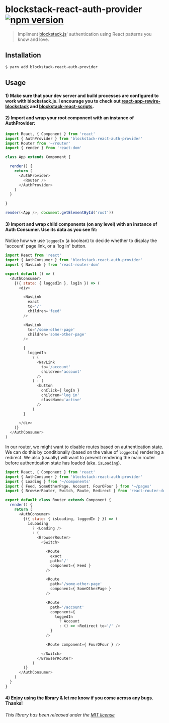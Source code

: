 blockstack-react-auth-provider [![npm version](https://img.shields.io/npm/v/blockstack-react-auth-provider.svg?style=flat)](https://www.npmjs.com/package/blockstack-react-auth-provider)
=============================

> Impliment [blockstack.js](https://github.com/blockstack/blockstack)' authentication using React patterns you know and love.


## Installation

```sh
$ yarn add blockstack-react-auth-provider
```

## Usage

#### 1) Make sure that your dev server and build processes are configured to work with blockstack.js. I encourage you to check out [react-app-rewire-blockstack](https://github.com/harrysolovay/react-app-rewire-blockstack) and [blockstack-react-scripts](https://github.com/harrysolovay/blockstack-react-scripts).

#### 2) Import and wrap your root component with an instance of AuthProvider:

```js
import React, { Component } from 'react'
import { AuthProvider } from 'blockstack-react-auth-provider'
import Router from '~/router'
import { render } from 'react-dom'

class App extends Component {

  render() {
    return (
      <AuthProvider>
        <Router />
      </AuthProvider>
    )
  }

}

render(<App />, document.getElementById('root'))
```

#### 3) Import and wrap child components (on any level) with an instance of Auth Consumer. Use its data as you see fit:
Notice how we use `loggedIn` (a boolean) to decide whether to display the 'account' page link, or a 'log in' button.

```js
import React from 'react'
import { AuthConsumer } from 'blockstack-react-auth-provider'
import { NavLink } from 'react-router-dom'

export default () => (
  <AuthConsumer>
    {({ state: { loggedIn }, logIn }) => (
      <div>

        <NavLink
          exact
          to='/'
          children='feed'
        />

        <NavLink
          to='/some-other-page'
          children='some-other-page'
        />

        {
          loggedIn
            ? (
              <NavLink
                to='/account'
                children='account'
              />
            ) : (
              <button
                onClick={ logIn }
                children='log in'
                className='active'
              />
            )
        }

      </div>
    )}
  </AuthConsumer>
)
```
In our router, we might want to disable routes based on authentication state. We can do this by conditionally (based on the value of `loggedIn`) rendering a redirect. We also (usually) will want to prevent rendering the main router before authentication state has loaded (aka. `isLoading`).

```js
import React, { Component } from 'react'
import { AuthConsumer } from 'blockstack-react-auth-provider'
import { Loading } from '~/components'
import { Feed, SomeOtherPage, Account, FourOFour } from '~/pages'
import { BrowserRouter, Switch, Route, Redirect } from 'react-router-dom'

export default class Router extends Component {
  render() {
    return (
      <AuthConsumer>
        {({ state: { isLoading, loggedIn } }) => (
          isLoading
            ? <Loading />
            : (
              <BrowserRouter>
                <Switch>

                  <Route
                    exact
                    path='/'
                    component={ Feed }
                  />

                  <Route
                    path='/some-other-page'
                    component={ SomeOtherPage }
                  />

                  <Route
                    path='/account'
                    component={
                      loggedIn
                        ? Account
                        : () => <Redirect to='/' />
                    }
                  />

                  <Route component={ FourOFour } />

                </Switch>
              </BrowserRouter>
            )
        )}
      </AuthConsumer>
    )
  }
}
```


#### 4) Enjoy using the library & let me know if you come across any bugs. Thanks!



###### This library has been released under the [MIT license](https://mit-license.org/)